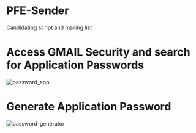 # PFE-Sender
Candidating script and mailing list

# Access GMAIL Security and search for Application Passwords
![password_app](https://user-images.githubusercontent.com/62509443/202316981-dd866fa2-9a9b-49cb-a7cb-7ea501a6606b.png)

# Generate Application Password
![password-generator](https://user-images.githubusercontent.com/62509443/202317014-871670ab-73e0-461a-b50e-facc331def5d.png)
